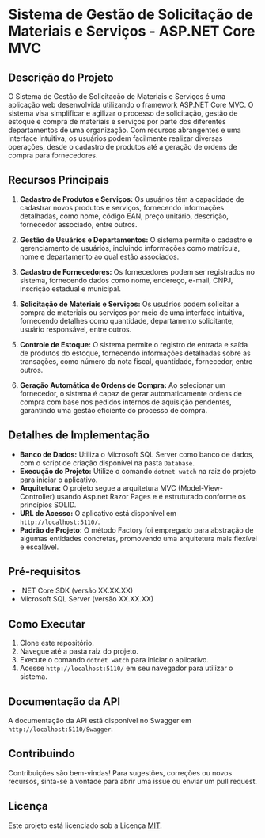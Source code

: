 # Sistema de Gestão de Solicitação de Materiais e Serviços - ASP.NET Core MVC

## Descrição do Projeto

O Sistema de Gestão de Solicitação de Materiais e Serviços é uma aplicação web desenvolvida utilizando o framework ASP.NET Core MVC. O sistema visa simplificar e agilizar o processo de solicitação, gestão de estoque e compra de materiais e serviços por parte dos diferentes departamentos de uma organização. Com recursos abrangentes e uma interface intuitiva, os usuários podem facilmente realizar diversas operações, desde o cadastro de produtos até a geração de ordens de compra para fornecedores.

## Recursos Principais

1. **Cadastro de Produtos e Serviços:** Os usuários têm a capacidade de cadastrar novos produtos e serviços, fornecendo informações detalhadas, como nome, código EAN, preço unitário, descrição, fornecedor associado, entre outros.

2. **Gestão de Usuários e Departamentos:** O sistema permite o cadastro e gerenciamento de usuários, incluindo informações como matrícula, nome e departamento ao qual estão associados.

3. **Cadastro de Fornecedores:** Os fornecedores podem ser registrados no sistema, fornecendo dados como nome, endereço, e-mail, CNPJ, inscrição estadual e municipal.

4. **Solicitação de Materiais e Serviços:** Os usuários podem solicitar a compra de materiais ou serviços por meio de uma interface intuitiva, fornecendo detalhes como quantidade, departamento solicitante, usuário responsável, entre outros.

5. **Controle de Estoque:** O sistema permite o registro de entrada e saída de produtos do estoque, fornecendo informações detalhadas sobre as transações, como número da nota fiscal, quantidade, fornecedor, entre outros.

6. **Geração Automática de Ordens de Compra:** Ao selecionar um fornecedor, o sistema é capaz de gerar automaticamente ordens de compra com base nos pedidos internos de aquisição pendentes, garantindo uma gestão eficiente do processo de compra.

## Detalhes de Implementação

- **Banco de Dados:** Utiliza o Microsoft SQL Server como banco de dados, com o script de criação disponível na pasta `Database`.
- **Execução do Projeto:** Utilize o comando `dotnet watch` na raiz do projeto para iniciar o aplicativo.
- **Arquitetura:** O projeto segue a arquitetura MVC (Model-View-Controller) usando Asp.net Razor Pages e é estruturado conforme os princípios SOLID.
- **URL de Acesso:** O aplicativo está disponível em `http://localhost:5110/`.
- **Padrão de Projeto:** O método Factory foi empregado para abstração de algumas entidades concretas, promovendo uma arquitetura mais flexível e escalável.

## Pré-requisitos

- .NET Core SDK (versão XX.XX.XX)
- Microsoft SQL Server (versão XX.XX.XX)

## Como Executar

1. Clone este repositório.
2. Navegue até a pasta raiz do projeto.
3. Execute o comando `dotnet watch` para iniciar o aplicativo.
4. Acesse `http://localhost:5110/` em seu navegador para utilizar o sistema.

## Documentação da API

A documentação da API está disponível no Swagger em `http://localhost:5110/Swagger`.

## Contribuindo

Contribuições são bem-vindas! Para sugestões, correções ou novos recursos, sinta-se à vontade para abrir uma issue ou enviar um pull request.

## Licença

Este projeto está licenciado sob a Licença [MIT](License).
